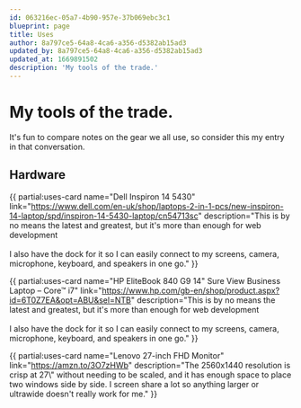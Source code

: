 ```yaml
---
id: 063216ec-05a7-4b90-957e-37b069ebc3c1
blueprint: page
title: Uses
author: 8a797ce5-64a8-4ca6-a356-d5382ab15ad3
updated_by: 8a797ce5-64a8-4ca6-a356-d5382ab15ad3
updated_at: 1669891502
description: 'My tools of the trade.'
---
```

# My tools of the trade.

It's fun to compare notes on the gear we all use, so consider this my entry in that conversation.

## Hardware

{{
    partial:uses-card
    name="Dell Inspiron 14 5430"
    link="https://www.dell.com/en-uk/shop/laptops-2-in-1-pcs/new-inspiron-14-laptop/spd/inspiron-14-5430-laptop/cn54713sc"
    description="This is by no means the latest and greatest, but it's more than enough for web development<br><br>I also have the dock for it so I can easily connect to my screens, camera, microphone, keyboard, and speakers in one go."
}}

{{
    partial:uses-card
    name="HP EliteBook 840 G9 14" Sure View Business Laptop – Core™ i7"
    link="https://www.hp.com/gb-en/shop/product.aspx?id=6T0Z7EA&opt=ABU&sel=NTB"
    description="This is by no means the latest and greatest, but it's more than enough for web development<br><br>I also have the dock for it so I can easily connect to my screens, camera, microphone, keyboard, and speakers in one go."
}}

{{
    partial:uses-card
    name="Lenovo 27-inch FHD Monitor"
    link="https://amzn.to/3O7zHWb"
    description="The 2560x1440 resolution is crisp at 27\\" without needing to be scaled, and it has enough space to place two windows side by side. I screen share a lot so anything larger or ultrawide doesn't really work for me."
}}
